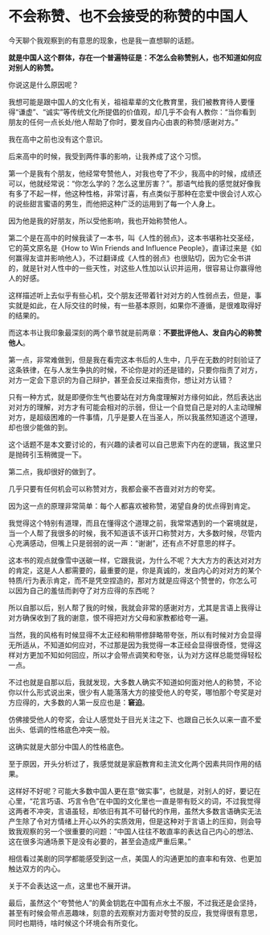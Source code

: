 # 不会称赞、也不会接受的称赞的中国人

今天聊个我观察到的有意思的现象，也是我一直想聊的话题。

**就是中国人这个群体，存在一个普遍特征是：不怎么会称赞别人，也不知道如何应对别人的称赞。**

你说这是什么原因呢？

我想可能是跟中国人的文化有关，祖祖辈辈的文化教育里，我们被教育待人要懂得“谦虚”、“诚实”等传统文化所提倡的价值观，却几乎不会有人教你：“当你看到朋友的任何一点长处/他人帮助了你时，要发自内心由衷的称赞/感谢对方。”

我在高中之前也没有这个意识。

后来高中的时候，我受到两件事的影响，让我养成了这个习惯。

第一个是我有个朋友，他经常夸赞他人，对我也夸了不少，我高中的时候，成绩还可以，他就经常说：“你怎么学的？怎么这里厉害？”。那语气给我的感觉就好像我有多了不起一样，他这种性格，非常讨喜，有点类似于那种在恋爱中很会讨人欢心的说些甜言蜜语的男生，而他把这种广泛的运用到了每一个人身上。

因为他是我的好朋友，所以受他影响，我也开始称赞他人。

第二个是在高中的时候我读了一本书，叫《人性的弱点》，这本书堪称社交圣经，它的英文原名是《How to Win Friends and Influence People》，直译过来是《如何赢得友谊并影响他人》，不过翻译成《人性的弱点》也很贴切，因为它全书讲的，就是针对人性中的一些天性，对这些人性加以认识并运用，很容易让你赢得他人的好感。

这样描述听上去似乎有些心机，交个朋友还带着针对对方的人性弱点去，但是，事实就是如此，在人际交往的时候，有一些基本原则，如果你不遵循，是很难取得好的结果的。

而这本书让我印象最深刻的两个章节就是前两章：**不要批评他人、发自内心的称赞他人**。

第一点，非常难做到，但是我在看完这本书后的人生中，几乎在无数的时刻验证了这条铁律，在与人发生争执的时候，不论你是对的还是错的，只要你指责了对方，对方一定会下意识的为自己辩护，甚至会反过来指责你，想让对方认错？

只有一种方式，就是即便你生气也要站在对方角度理解对方缘何如此，然后表达出对对方的理解，对方才有可能会相对的示弱，但让一个自觉自己是对的人主动理解对方，是超级困难的一件事情，几乎是要人在当圣人，所以我虽然知道这个道理，却也很少能做的到。

这个话题不是本文要讨论的，有兴趣的读者可以自己思索下内在的逻辑，我这里只是抛砖引玉稍微提一下。

第二点，我却很好的做到了。

几乎只要有任何机会可以称赞对方，我都会豪不吝啬对对方的夸奖。

因为这一点的原理非常简单：每个人都喜欢被称赞，渴望自身的优点得到肯定。

我觉得这个特别有道理，而且在懂得这个道理之前，我常常遇到的一个窘境就是，当一个人帮了我很多的时候，我不知道该不该开口称赞对方，大多数时候，尽管内心充满感动，但嘴上只是弱弱的说一声：“谢谢”，还有点不好意思的样子。

这本书的观点就像雪中送碳一样，它跟我说，为什么不呢？大大方方的表达对对方的肯定，这是人人都需要的，最重要的是，你是真诚的，发自内心的对对方的某个特质/行为表示肯定，而不是凭空捏造的，那对方就是应得这个赞誉的，你怎么可以因为自己的羞怯而剥夺了对方应得的东西呢？

所以自那以后，别人帮了我的时候，我就会非常的感谢对方，尤其是言语上我得让对方确保收到了我的谢意，恨不得把对方父母和家教都给夸一遍。

当然，我的风格有时候显得不太正经和稍带修辞略带夸张，所以有时候对方会显得无所适从，不知道如何应对，不过那是因为我觉得一本正经会显得很奇怪，觉得这样对方更加不知如何回应，所以才会带点调笑和夸张，认为对方这样总能觉得轻松一点。

不过也就是自那以后，我就发现，大多数人确实不知道如何面对他人的称赞，不论你以什么形式说出来，很少有人能落落大方的接受他人的夸奖，哪怕那个夸奖是对方应得的，大多数的人第一反应也是：**窘迫**。

仿佛接受他人的夸奖，会让人感觉处于目光关注之下、也跟自己长久以来一直不爱出头、低调的性格底色冲突一般。

这确实就是大部分中国人的性格底色。

至于原因，开头分析过了，我感觉就是家庭教育和主流文化两个因素共同作用的结果。

这样好不好呢？可能大多数中国人更在意“做实事”，也就是，对别人的好，要记在心里，“花言巧语、巧言令色”在中国的文化里也一直是带有贬义的词，不过我觉得这两者不冲突，言语虽轻，却依旧有其不可替代的作用，虽然大多数言语确实无法产生除了令对方情绪上开心以外的实质效用，但是这种对于言语上的压抑，则会导致我观察的另一个很重要的问题：“中国人往往不敢直率的表达自己内心的想法、这在很多沟通场景下是没有必要的，甚至会造成严重后果。”

相信看过美剧的同学都能感受到这一点，美国人的沟通更加的直率和有效、也更加触达双方的内心。

关于不会表达这一点，这里也不展开讲。

最后，虽然这个“夸赞他人”的黄金钥匙在中国有点水土不服，不过我还是会坚持，甚至有时候会带点恶趣味，刻意的去观察对方面对夸赞的反应，我觉得很有意思，同时也期待，啥时候这个环境会有所变化。



